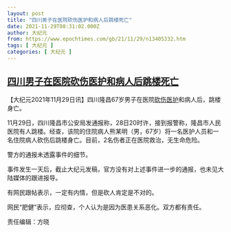 ```yaml
---
layout: post
title: "四川男子在医院砍伤医护和病人后跳楼死亡"
date: 2021-11-29T08:31:02.000Z
author: 大纪元
from: https://www.epochtimes.com/gb/21/11/29/n13405332.htm
tags: [ 大纪元 ]
categories: [ 大纪元 ]
---
```

<!--1638174662000-->
[四川男子在医院砍伤医护和病人后跳楼死亡](https://www.epochtimes.com/gb/21/11/29/n13405332.htm)
------

<div>
<p>【大纪元2021年11月29日讯】四川隆昌67岁男子在医院<a href="https://www.epochtimes.com/gb/tag/%E7%A0%8D%E4%BC%A4%E5%8C%BB%E6%8A%A4.html">砍伤医护</a>和病人后，跳楼身亡。</p><p>11月29日，四川隆昌市公安局发通报称，28日20时许，接到报警称，隆昌市人民医院有人跳楼。经查，该院的住院病人熊某明（男，67岁）将一名医护人员和一名住院病人砍伤后跳楼身亡。目前，2名伤者正在医院救治，无生命危险。</p><p>警方的通报未透露事件的细节。</p><p>事件发生一天后，截止大纪元发稿，官方没有对上述事件进一步的通报，也未见大陆媒体的跟进报导。</p><p>有网民跟帖表示，一定有内情，但是砍人肯定是不对的。</p><p>网民“肥健”表示，应彻查，个人认为是因为医患关系恶化。双方都有责任。</p><p>责任编辑：方晓</p>
</div>
